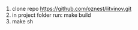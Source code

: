 1) clone repo https://github.com/oznest/litvinov.git
2) in project folder run: make build
3) make sh 